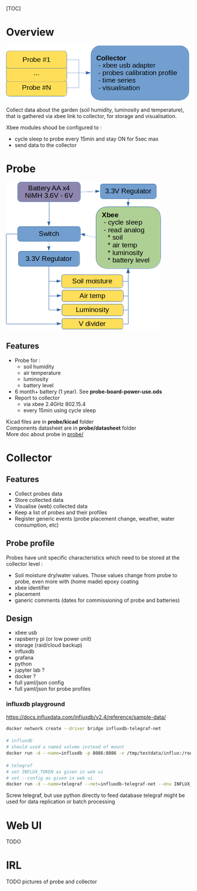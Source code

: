 [TOC]

# Overview
![probe overview](/resources/overview.png)

Collect data about the garden (soil humidity, luminosity and temperature), that is gathered via xbee link to collector, for storage and visualisation.

Xbee modules shoud be configured to :
 - cycle sleep to probe every 15min and stay ON for 5sec max
 - send data to the collector

# Probe
![probe overview](/resources/probe-board-overview.png)
## Features
 - Probe for :
   - soil humidity
   - air temperature
   - luminosity
   - battery level
 - 6 month+ battery (1 year). See **probe-board-power-use.ods**
 - Report to collector
   - via xbee 2.4GHz 802.15.4
   - every 15min using cycle sleep

Kicad files are in **probe/kicad** folder  
Components datasheet are in **probe/datasheet** folder  
More doc about probe in [probe/](./probe)

# Collector
## Features
 - Collect probes data
 - Store collected data
 - Visualise (web) collected data
 - Keep a list of probes and their profiles
 - Register generic events (probe placement change, weather, water consumption, etc)

## Probe profile
Probes have unit specific characteristics which need to be stored at the collector level :
 - Soil moisture dry/water values. Those values change from probe to probe, even more with (home made) epoxy coating
 - xbee identifier
 - placement
 - ganeric comments (dates for commissioning of probe and batteries)

## Design
 - xbee usb
 - rapsberry pi (or low power unit)
 - storage (raid/cloud backup)
 - influxdb
 - grafana
 - python
 - jupyter lab ?
 - docker ?
 - full yaml/json config
 - full yaml/json for probe profiles

### influxdb playground
https://docs.influxdata.com/influxdb/v2.4/reference/sample-data/
```bash
docker network create --driver bridge influxdb-telegraf-net

# influxdb
# should used a named volume instead of mount
docker run -d --name=influxdb -p 8086:8086 -v /tmp/testdata/influx:/root/.influxdb2 --net=influxdb-telegraf-net influxdb

# telegraf
# set INFLUX_TOKEN as given in web ui
# set --config as given in web ui
docker run -d --name=telegraf --net=influxdb-telegraf-net --env INFLUX_TOKEN=PbVKP1f50nMWl9BfQCHA-e9NKtqvHi-6rceeJQ9ACMwmeH5dclucL6M_gkd4C4hgpaTrtLrPRoXJctcrLA3R-g== telegraf --config http://influxdb:8086/api/v2/telegrafs/09e09cfc1d337000
```

Screw telegraf, but use python directly to feed database
telegraf might be used for data replication or batch processing

# Web UI
TODO

# IRL
TODO pictures of probe and collector

